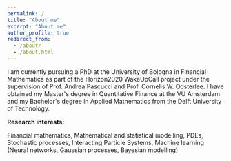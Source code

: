 ```yaml
---
permalink: /
title: "About me"
excerpt: "About me"
author_profile: true
redirect_from: 
  - /about/
  - /about.html
---
```


I am currently pursuing a PhD at the University of Bologna in Financial Mathematics as part of the Horizon2020 WakeUpCall project under the supervision of Prof. Andrea Pascucci and Prof. Cornelis W. Oosterlee. I have obtained my Master's degree in Quantitative Finance at the VU Amsterdam and my Bachelor's degree in Applied Mathematics from the Delft University of Technology. 

**Research interests:**

Financial mathematics, Mathematical and statistical modelling, PDEs, Stochastic processes, Interacting Particle Systems, Machine learning (Neural networks, Gaussian processes, Bayesian modelling)



